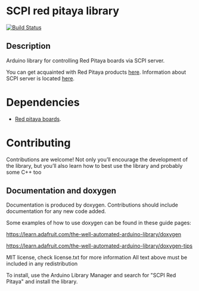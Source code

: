
# SCPI red pitaya library
[![Build Status](https://github.com/RedPitaya/SCPI-red-pitaya-arduino/workflows/Arduino%20Library%20CI/badge.svg)](https://github.com/RedPitaya/SCPI-red-pitaya-arduino/actions)

## Description

Arduino library for controlling Red Pitaya boards via SCPI server.

You can get acquainted with Red Pitaya products [here](https://redpitaya.com).
Information about SCPI server is located [here](https://redpitaya.readthedocs.io/en/latest/appsFeatures/remoteControl/scpi.html).

# Dependencies
 * [Red pitaya boards](https://redpitaya.com/stemlab-125-14/).

# Contributing

Contributions are welcome!  Not only you’ll encourage the development of the library, but you’ll also learn how to best use the library and probably some C++ too

## Documentation and doxygen
Documentation is produced by doxygen. Contributions should include documentation for any new code added.

Some examples of how to use doxygen can be found in these guide pages:

https://learn.adafruit.com/the-well-automated-arduino-library/doxygen

https://learn.adafruit.com/the-well-automated-arduino-library/doxygen-tips

MIT license, check license.txt for more information
All text above must be included in any redistribution

To install, use the Arduino Library Manager and search for "SCPI Red Pitaya" and install the library.
